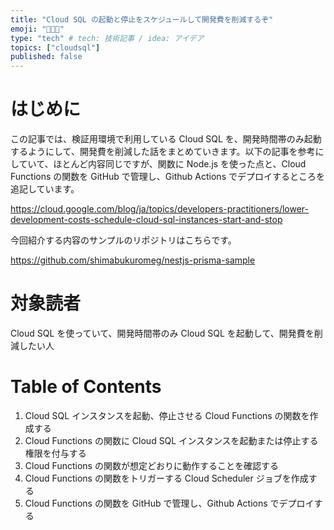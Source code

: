 ```yaml
---
title: "Cloud SQL の起動と停止をスケジュールして開発費を削減するぞ"
emoji: "👨🏼‍💻"
type: "tech" # tech: 技術記事 / idea: アイデア
topics: ["cloudsql"]
published: false
---
```


# はじめに

この記事では、検証用環境で利用している Cloud SQL を、開発時間帯のみ起動するようにして、開発費を削減した話をまとめていきます。以下の記事を参考にしていて、ほとんど内容同じですが、関数に Node.js を使った点と、Cloud Functions の関数を GitHub で管理し、Github Actions でデプロイするところを追記しています。

https://cloud.google.com/blog/ja/topics/developers-practitioners/lower-development-costs-schedule-cloud-sql-instances-start-and-stop

今回紹介する内容のサンプルのリポジトリはこちらです。

https://github.com/shimabukuromeg/nestjs-prisma-sample

# 対象読者

Cloud SQL を使っていて、開発時間帯のみ Cloud SQL を起動して、開発費を削減したい人

# Table of Contents

1. Cloud SQL インスタンスを起動、停止させる Cloud Functions の関数を作成する
2. Cloud Functions の関数に Cloud SQL インスタンスを起動または停止する権限を付与する
3. Cloud Functions の関数が想定どおりに動作することを確認する
4. Cloud Functions の関数をトリガーする Cloud Scheduler ジョブを作成する
5. Cloud Functions の関数を GitHub で管理し、Github Actions でデプロイする
